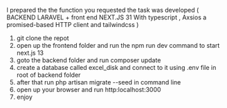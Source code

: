 I prepared the the function you requested the task was developed ( BACKEND LARAVEL + front end NEXT.JS 31 With typescript , Axsios a promised-based HTTP client and tailwindcss )

1. git clone the repot 
2. open up the frontend folder and run the npm run dev command to start next.js 13 
3. goto the backend folder and run composer update 
4. create a database called excel_disk and connect to it using .env file in root of backend folder
5. after that run php artisan migrate --seed in command line 
6. open up your browser and run http:localhost:3000 
7. enjoy 